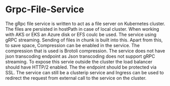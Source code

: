 # Grpc-File-Service
The gRpc file service is written to act as a file server on Kubernetes cluster. The files are persisted in hostPath in case of local cluster. 
When working with AKS or EKS an Azure disk or EFS coulc be used. The service using gRPC streaming. Sending of files in chunk is built into this. 
Apart from this, to save space, Compression can be enabled in the service. The compression that is used is Brotoli compression. 
The service does not have json transcoding endpoint as Json transcoding does not support gRPC streaming. 
To expose this servie outside the cluster the load balancer should have HTTP/2 enabled. The the endpoint should be protected via SSL. 
The service can still be a clusterip service and Ingress can be used to redirect the request from external call to the service on  the cluster.
